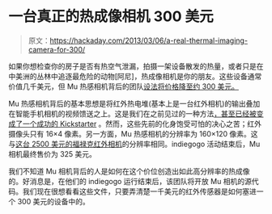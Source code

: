 # 一台真正的热成像相机 300 美元

> 原文：<https://hackaday.com/2013/03/06/a-real-thermal-imaging-camera-for-300/>

如果你想检查你的房子是否有热空气泄漏，拍摄一架设备散发的热量，或者只是在中美洲的丛林中追逐最危险的动物[阿尼]，热成像相机是你的朋友。这些设备通常价值几千美元，但 Mu 热感相机背后的团队[设法将价格降至约 300 美元。](http://www.indiegogo.com/projects/312023)

Mu 热感相机背后的基本思想是将红外热电堆(基本上是一台红外相机)的输出叠加在智能手机相机的视频馈送之上。这是我们在之前见过的一种方法[，甚至已经被](http://hackaday.com/2012/11/12/building-a-thermal-imaging-sensor-from-scratch/)[变成了一个成功的 Kickstarter](http://hackaday.com/2012/12/15/a-thermal-imaging-camera-for-your-phone/) 。然而，这些先前的化身饱受可怕的决心之苦；红外摄像头只有 16×4 像素。另一方面，Mu 热感相机的分辨率为 160×120 像素。这与[这台 2500 美元的福禄克红外相机](http://www.fluke.com/fluke/usen/thermal-imaging/Ti100.htm?PID=73895)的分辨率相同。indiegogo 活动结束后，Mu 相机最终售价为 325 美元。

我们不知道 Mu 相机背后的人是如何在这个价位创造出如此高分辨率的热成像的。好消息是，在他们的 indiegogo 运行结束后，该团队将开放 Mu 相机的源代码。我们现在很想看看这些文件，只要弄清楚一千美元的红外传感器是如何塞进一个 300 美元的设备中的。